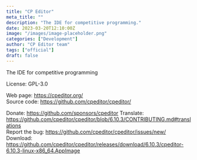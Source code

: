 ```yaml
---
title: "CP Editor"
meta_title: ""
description: "The IDE for competitive programming."
date: 2023-03-20T12:10:00Z
image: "/images/image-placeholder.png"
categories: ["Development"]
author: "CP Editor team"
tags: ["official"]
draft: false
---
```


The IDE for competitive programming

License: GPL-3.0

Web page: https://cpeditor.org/  
Source code: https://github.com/cpeditor/cpeditor/

Donate: https://github.com/sponsors/cpeditor
Translate: https://github.com/cpeditor/cpeditor/blob/6.10.3/CONTRIBUTING.md#translations  
Report the bug: https://github.com/cpeditor/cpeditor/issues/new/  
Download: https://github.com/cpeditor/cpeditor/releases/download/6.10.3/cpeditor-6.10.3-linux-x86_64.AppImage

